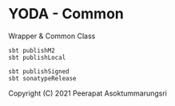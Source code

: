 YODA - Common
==========
Wrapper & Common Class
 
```Publish Local
sbt publishM2
sbt publishLocal
```


```Publish Central Repo
sbt publishSigned
sbt sonatypeRelease
```

Copyright (C) 2021 Peerapat Asoktummarungsri <nb at beid.io>

